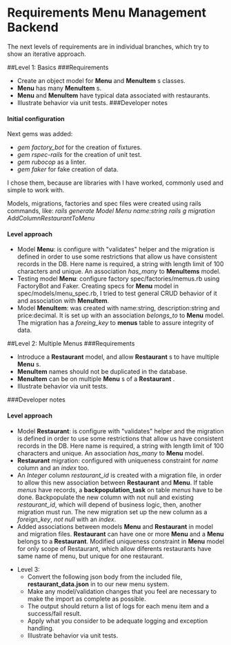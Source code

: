 # Requirements Menu Management Backend

The next levels of requirements are in individual branches, which try to show an iterative approach.

##Level 1: Basics
###Requirements
  + Create an object model for **Menu** and **MenuItem** s classes.
  + **Menu** has many **MenuItem** s.
  + **Menu** and **MenuItem** have typical data associated with restaurants.
  + Illustrate behavior via unit tests.
###Developer notes
#### Initial configuration
Next gems was added:
  + _gem factory_bot_ for the creation of fixtures.
  + _gem rspec-rails_ for the creation of unit test.
  + _gem rubocop_ as a linter.
  + _gem faker_ for fake creation of data.
  
I chose them, because are libraries with I have worked, commonly used and simple to work with.
  
Models, migrations, factories and spec files were created using rails commands, like:
  _rails generate Model Menu name:string_
  _rails g migration AddColumnRestaurantToMenu_

#### Level approach
  + Model **Menu**: is configure with "validates" helper and the migration is defined in order to use some restrictions that
allow us have consistent records in the DB. Here name is required, a string with length limit of 100 characters and unique.
  An association _has_many_ to **MenuItems** model.
  + Testing model **Menu**: configure factory spec/factories/memus.rb using FactoryBot and Faker.
    Creating specs for **Menu** model in spec/models/menu_spec.rb, I tried to test general CRUD behavior of it and association with **MenuItem**.
  + Model **MenuItem**: was created with name:string, description:string and price:decimal.
  It is set up with an association _belongs_to_ to **Menu** model.
  The migration has a _foreing_key_ to **menus** table to assure integrity of data.

##Level 2: Multiple Menus
###Requirements
  + Introduce a **Restaurant** model, and allow **Restaurant** s to have multiple **Menu** s.
  + **MenuItem** names should not be duplicated in the database.
  + **MenuItem** can be on multiple **Menu** s of a **Restaurant** .
  + Illustrate behavior via unit tests.

###Developer notes
#### Level approach
  + Model **Restaurant**: is configure with "validates" helper and the migration is defined in order to use some restrictions that
    allow us have consistent records in the DB. Here name is required, a string with length limit of 100 characters and unique.
    An association _has_many_ to **Menu** model.
  + **Restaurant** migration: configured with uniqueness constraint for _name_ column and an _index_ too.
  + An _Integer_ column _restaurant_id_ is created with a migration file, in order to allow this new association
between **Restaurant** and **Menu**. If table _menus_ have records, a **backpopulation_task** on table
_menus_ have to be done. Backpopulate the new column with not null and existing _restaurant_id_, which will depend of
business logic, then, another migration must run.
The new migration set up the new column as a _foreign_key_, _not null_ with an _index_.
  + Added associations between models **Menu** and **Restaurant** in model and migration files. 
**Restaurant** can have one or more **Menu** and a **Menu** belongs to a **Restaurant**.
    Modified uniqueness constraint in **Menu** model for only scope of Restaurant, which allow diferents restaurants have same name of menu, but unique for one restaurant.

* Level 3:
  + Convert the following json body from the included file, **restaurant_data.json** in to
our new menu system.
  + Make any model/validation changes that you feel are necessary to make the
import as complete as possible.
  + The output should return a list of logs for each menu item and a success/fail
result.
  + Apply what you consider to be adequate logging and exception handling.
  + Illustrate behavior via unit tests.

